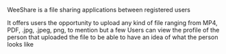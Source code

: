 WeeShare is a file sharing applications between registered users

It offers users the opportunity to upload any kind of file ranging from MP4, PDF, .jpg, .jpeg, png, to mention but a few
Users can view the profile of the person that uploaded the file to be able to have an idea of what the person looks like
